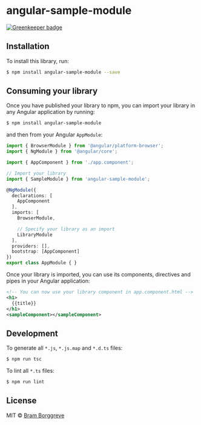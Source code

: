 # angular-sample-module

[![Greenkeeper badge](https://badges.greenkeeper.io/prashantsharma/sample-module.svg)](https://greenkeeper.io/)

## Installation

To install this library, run:

```bash
$ npm install angular-sample-module --save
```

## Consuming your library

Once you have published your library to npm, you can import your library in any Angular application by running:

```bash
$ npm install angular-sample-module
```

and then from your Angular `AppModule`:

```typescript
import { BrowserModule } from '@angular/platform-browser';
import { NgModule } from '@angular/core';

import { AppComponent } from './app.component';

// Import your library
import { SampleModule } from 'angular-sample-module';

@NgModule({
  declarations: [
    AppComponent
  ],
  imports: [
    BrowserModule,

    // Specify your library as an import
    LibraryModule
  ],
  providers: [],
  bootstrap: [AppComponent]
})
export class AppModule { }
```

Once your library is imported, you can use its components, directives and pipes in your Angular application:

```xml
<!-- You can now use your library component in app.component.html -->
<h1>
  {{title}}
</h1>
<sampleComponent></sampleComponent>
```

## Development

To generate all `*.js`, `*.js.map` and `*.d.ts` files:

```bash
$ npm run tsc
```

To lint all `*.ts` files:

```bash
$ npm run lint
```

## License

MIT © [Bram Borggreve](borggreve@gmail.com)
